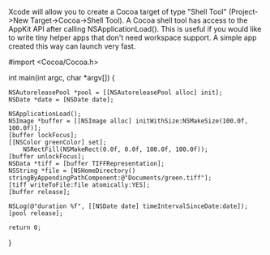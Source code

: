 Xcode will allow you to create a Cocoa target of type "Shell Tool" (Project->New Target->Cocoa->Shell Tool). A Cocoa shell tool has access to the AppKit API after calling     NSApplicationLoad(). This is useful if you would like to write tiny helper apps that don't need workspace support. A simple app created this way can launch very fast. 

    
#import <Cocoa/Cocoa.h>

int main(int argc, char *argv[]) {
	
	NSAutoreleasePool *pool = [[NSAutoreleasePool alloc] init];
	NSDate *date = [NSDate date];
    
	NSApplicationLoad();
	NSImage *buffer = [[NSImage alloc] initWithSize:NSMakeSize(100.0f, 100.0f)];
	[buffer lockFocus];
	[[NSColor greenColor] set]; 
        NSRectFill(NSMakeRect(0.0f, 0.0f, 100.0f, 100.0f));
	[buffer unlockFocus];
	NSData *tiff = [buffer TIFFRepresentation];
	NSString *file = [NSHomeDirectory() stringByAppendingPathComponent:@"Documents/green.tiff"];
	[tiff writeToFile:file atomically:YES];
	[buffer release];
	
	NSLog(@"duration %f", [[NSDate date] timeIntervalSinceDate:date]);
	[pool release];
	
    return 0;
}

